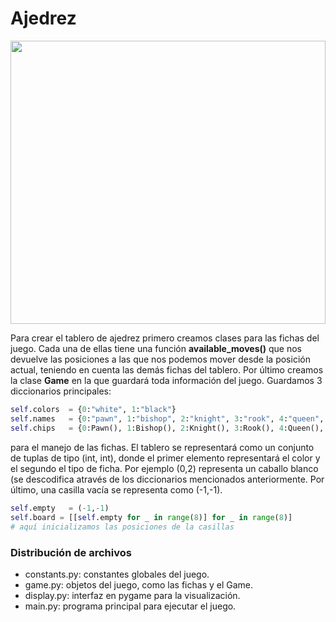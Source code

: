 # Ajedrez

<div style="text-align:center;">
  <image src="https://github.com/JavierAM01/Machine-Learnig-in-Games/blob/main/images/ajedrez.gif" style="width:100%; height:12cm;">
</div>

Para crear el tablero de ajedrez primero creamos clases para las fichas del juego. Cada una de ellas tiene una función **available_moves()** que 
nos devuelve las posiciones a las que nos podemos mover desde la posición actual, teniendo en cuenta las demás fichas del tablero. Por último creamos
la clase **Game** en la que guardará toda información del juego. Guardamos 3 diccionarios principales:

```python
self.colors  = {0:"white", 1:"black"}
self.names   = {0:"pawn", 1:"bishop", 2:"knight", 3:"rook", 4:"queen", 5:"king"}
self.chips   = {0:Pawn(), 1:Bishop(), 2:Knight(), 3:Rook(), 4:Queen(), 5:King()}
```

para el manejo de las fichas. El tablero se representará como un conjunto de tuplas de tipo (int, int), donde el primer elemento representará el color 
y el segundo el tipo de ficha. Por ejemplo (0,2) representa un caballo blanco (se descodifica através de los diccionarios mencionados anteriormente. 
Por último, una casilla vacía se representa como (-1,-1).
  
```python
self.empty   = (-1,-1)
self.board = [[self.empty for _ in range(8)] for _ in range(8)]
# aquí inicializamos las posiciones de la casillas
```

### Distribución de archivos
  
 - constants.py: constantes globales del juego.
 - game.py: objetos del juego, como las fichas y el Game.
 - display.py: interfaz en pygame para la visualización. 
 - main.py: programa principal para ejecutar el juego. 
